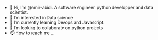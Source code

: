 - 👋 Hi, I’m @amir-abidi. A software engineer, python developper and data scientist.
- 👀 I’m interested in Data science 
- 🌱 I’m currently learning Devops and Javascript.
- 💞️ I’m looking to collaborate on python projects 
- 📫 How to reach me ...

  
<!---
amir-abidi/amir-abidi is a ✨ special ✨ repository because its `README.md` (this file) appears on your GitHub profile.
You can click the Preview link to take a look at your changes.
--->
